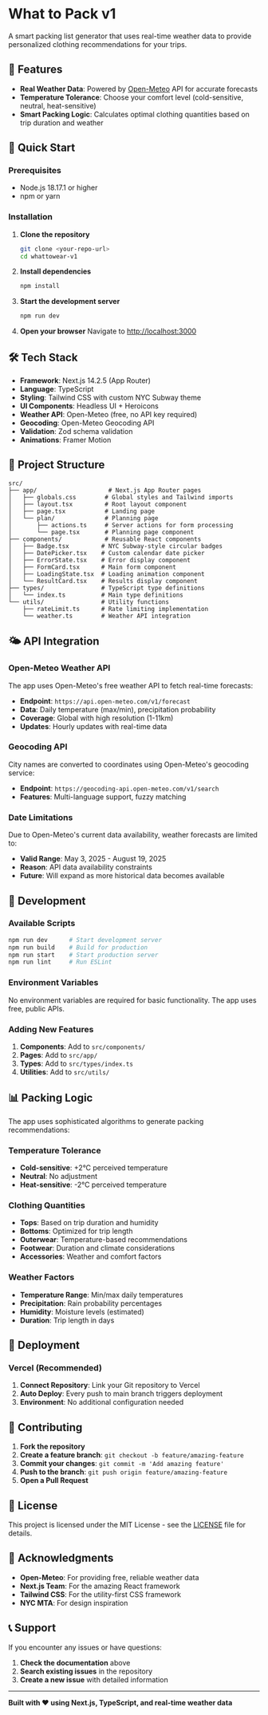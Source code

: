 # What to Pack v1

A smart packing list generator that uses real-time weather data to provide personalized clothing recommendations for your trips.

## 🌟 Features

- **Real Weather Data**: Powered by [Open-Meteo](https://open-meteo.com/) API for accurate forecasts
- **Temperature Tolerance**: Choose your comfort level (cold-sensitive, neutral, heat-sensitive)
- **Smart Packing Logic**: Calculates optimal clothing quantities based on trip duration and weather

## 🚀 Quick Start

### Prerequisites

- Node.js 18.17.1 or higher
- npm or yarn

### Installation

1. **Clone the repository**
   ```bash
   git clone <your-repo-url>
   cd whattowear-v1
   ```

2. **Install dependencies**
   ```bash
   npm install
   ```

3. **Start the development server**
   ```bash
   npm run dev
   ```

4. **Open your browser**
   Navigate to [http://localhost:3000](http://localhost:3000)

## 🛠️ Tech Stack

- **Framework**: Next.js 14.2.5 (App Router)
- **Language**: TypeScript
- **Styling**: Tailwind CSS with custom NYC Subway theme
- **UI Components**: Headless UI + Heroicons
- **Weather API**: Open-Meteo (free, no API key required)
- **Geocoding**: Open-Meteo Geocoding API
- **Validation**: Zod schema validation
- **Animations**: Framer Motion

## 📁 Project Structure

```
src/
├── app/                    # Next.js App Router pages
│   ├── globals.css        # Global styles and Tailwind imports
│   ├── layout.tsx         # Root layout component
│   ├── page.tsx           # Landing page
│   └── plan/              # Planning page
│       ├── actions.ts     # Server actions for form processing
│       └── page.tsx       # Planning page component
├── components/            # Reusable React components
│   ├── Badge.tsx         # NYC Subway-style circular badges
│   ├── DatePicker.tsx    # Custom calendar date picker
│   ├── ErrorState.tsx    # Error display component
│   ├── FormCard.tsx      # Main form component
│   ├── LoadingState.tsx  # Loading animation component
│   └── ResultCard.tsx    # Results display component
├── types/                # TypeScript type definitions
│   └── index.ts          # Main type definitions
└── utils/                # Utility functions
    ├── rateLimit.ts      # Rate limiting implementation
    └── weather.ts        # Weather API integration
```

## 🌤️ API Integration

### Open-Meteo Weather API

The app uses Open-Meteo's free weather API to fetch real-time forecasts:

- **Endpoint**: `https://api.open-meteo.com/v1/forecast`
- **Data**: Daily temperature (max/min), precipitation probability
- **Coverage**: Global with high resolution (1-11km)
- **Updates**: Hourly updates with real-time data

### Geocoding API

City names are converted to coordinates using Open-Meteo's geocoding service:

- **Endpoint**: `https://geocoding-api.open-meteo.com/v1/search`
- **Features**: Multi-language support, fuzzy matching

### Date Limitations

Due to Open-Meteo's current data availability, weather forecasts are limited to:
- **Valid Range**: May 3, 2025 - August 19, 2025
- **Reason**: API data availability constraints
- **Future**: Will expand as more historical data becomes available

## 🔧 Development

### Available Scripts

```bash
npm run dev      # Start development server
npm run build    # Build for production
npm run start    # Start production server
npm run lint     # Run ESLint
```

### Environment Variables

No environment variables are required for basic functionality. The app uses free, public APIs.

### Adding New Features

1. **Components**: Add to `src/components/`
2. **Pages**: Add to `src/app/`
3. **Types**: Add to `src/types/index.ts`
4. **Utilities**: Add to `src/utils/`

## 📊 Packing Logic

The app uses sophisticated algorithms to generate packing recommendations:

### Temperature Tolerance

- **Cold-sensitive**: +2°C perceived temperature
- **Neutral**: No adjustment
- **Heat-sensitive**: -2°C perceived temperature

### Clothing Quantities

- **Tops**: Based on trip duration and humidity
- **Bottoms**: Optimized for trip length
- **Outerwear**: Temperature-based recommendations
- **Footwear**: Duration and climate considerations
- **Accessories**: Weather and comfort factors

### Weather Factors

- **Temperature Range**: Min/max daily temperatures
- **Precipitation**: Rain probability percentages
- **Humidity**: Moisture levels (estimated)
- **Duration**: Trip length in days

## 🚀 Deployment

### Vercel (Recommended)

1. **Connect Repository**: Link your Git repository to Vercel
2. **Auto Deploy**: Every push to main branch triggers deployment
3. **Environment**: No additional configuration needed

## 🤝 Contributing

1. **Fork the repository**
2. **Create a feature branch**: `git checkout -b feature/amazing-feature`
3. **Commit your changes**: `git commit -m 'Add amazing feature'`
4. **Push to the branch**: `git push origin feature/amazing-feature`
5. **Open a Pull Request**

## 📝 License

This project is licensed under the MIT License - see the [LICENSE](LICENSE) file for details.

## 🙏 Acknowledgments

- **Open-Meteo**: For providing free, reliable weather data
- **Next.js Team**: For the amazing React framework
- **Tailwind CSS**: For the utility-first CSS framework
- **NYC MTA**: For design inspiration

## 📞 Support

If you encounter any issues or have questions:

1. **Check the documentation** above
2. **Search existing issues** in the repository
3. **Create a new issue** with detailed information

---

**Built with ❤️ using Next.js, TypeScript, and real-time weather data**
